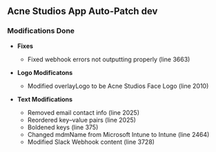 ## Acne Studios App Auto-Patch dev

### Modifications Done

- **Fixes**
  - Fixed webhook errors not outputting properly (line 3663)

- **Logo Modificatons**  
  - Modified overlayLogo to be Acne Studios Face Logo (line 2010)

- **Text Modifications**
  - Removed email contact info (line 2025)
  - Reordered key–value pairs (line 2025)
  - Boldened keys (line 375)
  - Changed mdmName from Microsoft Intune to Intune (line 2464)
  - Modified Slack Webhook content (line 3728)